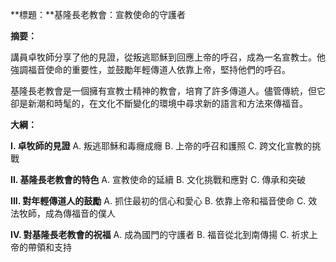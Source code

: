 **標題：**基隆長老教會：宣教使命的守護者

**摘要：**

講員卓牧師分享了他的見證，從叛逃耶穌到回應上帝的呼召，成為一名宣教士。他強調福音使命的重要性，並鼓勵年輕傳道人依靠上帝，堅持他們的呼召。

基隆長老教會是一個擁有宣教士精神的教會，培育了許多傳道人。儘管傳統，但它卻是新潮和時髦的，在文化不斷變化的環境中尋求新的語言和方法來傳福音。

**大綱：**

**I. 卓牧師的見證**
    A. 叛逃耶穌和毒癮成癮
    B. 上帝的呼召和護照
    C. 跨文化宣教的挑戰

**II. 基隆長老教會的特色**
    A. 宣教使命的延續
    B. 文化挑戰和應對
    C. 傳承和突破

**III. 對年輕傳道人的鼓勵**
    A. 抓住最初的信心和愛心
    B. 依靠上帝和福音使命
    C. 效法牧師，成為傳福音的僕人

**IV. 對基隆長老教會的祝福**
    A. 成為國門的守護者
    B. 福音從北到南傳揚
    C. 祈求上帝的帶領和支持